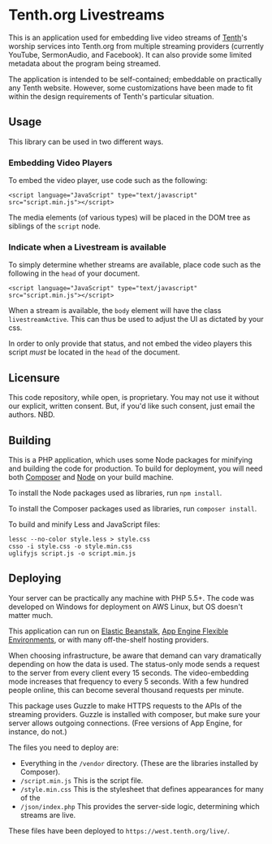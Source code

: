 Tenth.org Livestreams
=====================

This is an application used for embedding live video streams of [Tenth](http://tenth.org)'s worship services into Tenth.org from multiple streaming providers (currently YouTube, SermonAudio, and Facebook).  It can also provide some limited metadata about the program being streamed.  

The application is intended to be self-contained; embeddable on practically any Tenth website.   However, some customizations have been made to fit within the design requirements of Tenth's particular situation.   

## Usage

This library can be used in two different ways. 

### Embedding Video Players

To embed the video player, use code such as the following: 

    <script language="JavaScript" type="text/javascript" src="script.min.js"></script>

The media elements (of various types) will be placed in the DOM tree as siblings of the `script` node.

### Indicate when a Livestream is available
    
To simply determine whether streams are available, place code such as the following in the `head` of your document. 

    <script language="JavaScript" type="text/javascript" src="script.min.js"></script>

When a stream is available, the `body` element will have the class `livestreamActive`.  This can thus be used to adjust the UI as dictated by your css. 

In order to only provide that status, and not embed the video players this script *must* be located in the `head` of the document.

## Licensure

This code repository, while open, is proprietary.  You may not use it without our explicit, written consent.  But, if you'd like such consent, just email the authors. NBD.  

## Building

This is a PHP application, which uses some Node packages for minifying and building the code for production.  To build for deployment, you will need both [Composer](https://getcomposer.org/) and [Node](https://nodejs.org/en/) on your build machine.    

To install the Node packages used as libraries, run `npm install`.

To install the Composer packages used as libraries, run `composer install`. 

To build and minify Less and JavaScript files:

	lessc --no-color style.less > style.css
    csso -i style.css -o style.min.css
    uglifyjs script.js -o script.min.js

## Deploying

Your server can be practically any machine with PHP 5.5+.  The code was developed on Windows for deployment on AWS Linux, but OS doesn't matter much.

This application can run on [Elastic Beanstalk](https://aws.amazon.com/elasticbeanstalk/getting-started/), [App Engine Flexible Environments](https://cloud.google.com/appengine/docs/php/), or with many off-the-shelf hosting providers.  

When choosing infrastructure, be aware that demand can vary dramatically depending on how the data is used.  The status-only mode sends a request to the server from every client every 15 seconds.  The video-embedding mode increases that frequency to every 5 seconds.  With a few hundred people online, this can become several thousand requests per minute. 

This package uses Guzzle to make HTTPS requests to the APIs of the streaming providers.  Guzzle is installed with composer, but make sure your server allows outgoing connections.  (Free versions of App Engine, for instance, do not.)

The files you need to deploy are:
 - Everything in the `/vendor` directory. (These are the libraries installed by Composer).
 - `/script.min.js`  This is the script file. 
 - `/style.min.css`  This is the stylesheet that defines appearances for many of the 
 - `/json/index.php`  This provides the server-side logic, determining which streams are live.  

These files have been deployed to `https://west.tenth.org/live/`.
